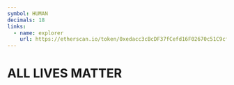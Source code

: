 ```yaml
---
symbol: HUMAN
decimals: 18
links:
  - name: explorer
    url: https://etherscan.io/token/0xedacc3cBcDF37fCefd16F02670c51C9cf2720015
---
```


# ALL LIVES MATTER
